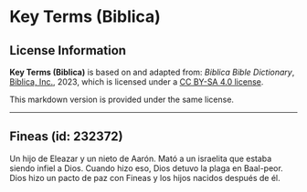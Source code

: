 # Key Terms (Biblica)

## License Information

**Key Terms (Biblica)** is based on and adapted from: _Biblica Bible Dictionary_, [Biblica, Inc.](https://www.biblica.com/), 2023, which is licensed under a [CC BY-SA 4.0 license](https://creativecommons.org/licenses/by-sa/4.0/legalcode.en).

This markdown version is provided under the same license.



--------------------------------

## Fineas (id: 232372)

Un hijo de Eleazar y un nieto de Aarón. Mató a un israelita que estaba siendo infiel a Dios. Cuando hizo eso, Dios detuvo la plaga en Baal\-peor. Dios hizo un pacto de paz con Fineas y los hijos nacidos después de él.


